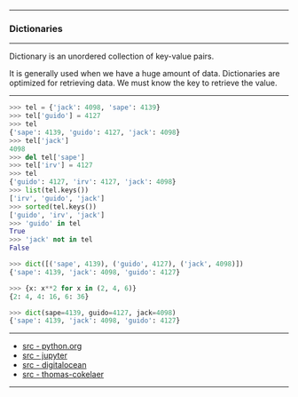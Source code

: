 
---

### Dictionaries

---

Dictionary is an unordered collection of key-value pairs.

It is generally used when we have a huge amount of data. Dictionaries are optimized for retrieving data. We must know the key to retrieve the value.

---

```python
>>> tel = {'jack': 4098, 'sape': 4139}
>>> tel['guido'] = 4127
>>> tel
{'sape': 4139, 'guido': 4127, 'jack': 4098}
>>> tel['jack']
4098
>>> del tel['sape']
>>> tel['irv'] = 4127
>>> tel
{'guido': 4127, 'irv': 4127, 'jack': 4098}
>>> list(tel.keys())
['irv', 'guido', 'jack']
>>> sorted(tel.keys())
['guido', 'irv', 'jack']
>>> 'guido' in tel
True
>>> 'jack' not in tel
False
```

```python
>>> dict([('sape', 4139), ('guido', 4127), ('jack', 4098)])
{'sape': 4139, 'jack': 4098, 'guido': 4127}
```

```python
>>> {x: x**2 for x in (2, 4, 6)}
{2: 4, 4: 16, 6: 36}
```

```python
>>> dict(sape=4139, guido=4127, jack=4098)
{'sape': 4139, 'jack': 4098, 'guido': 4127}
```

---

* [src - python.org](https://docs.python.org/3/tutorial/datastructures.html#dictionaries)
* [src - jupyter](https://nbviewer.jupyter.org/github/jmportilla/Complete-Python-Bootcamp/blob/master/Dictionaries.ipynb)
* [src - digitalocean](https://www.digitalocean.com/community/tutorials/understanding-dictionaries-in-python-3)
* [src - thomas-cokelaer](http://thomas-cokelaer.info/tutorials/python/dicts.html)

---
